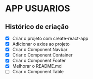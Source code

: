 # APP USUARIOS

## Histórico de criação 

- [x] Criar o projeto com create-react-app
- [x] Adicionar o axios ao projeto
- [x] Criar o Component Navbar
- [x] Criar o Component Container
- [x] Criar o Component Footer
- [x] Melhorar o README.md
- [ ] Criar o Component Table
